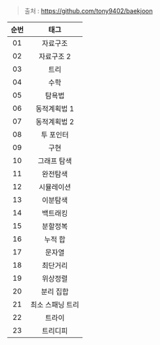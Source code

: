 > 출처 : https://github.com/tony9402/baekjoon

| 순번 |    태그     |
|:--:|:---------:|
| 01 |   자료구조    |
| 02 |  자료구조 2   |
| 03 |    트리     |
| 04 |    수학     |
| 05 |    탐욕법    |
| 06 |  동적계획법 1  |
| 07 |  동적계획법 2  |
| 08 |   투 포인터   |
| 09 |    구현     |
| 10 |  그래프 탐색   |
| 11 |   완전탐색    |
| 12 |   시뮬레이션   |
| 13 |   이분탐색    |
| 14 |   백트래킹    |
| 15 |   분할정복    |
| 16 |   누적 합    |
| 17 |    문자열    |
| 18 |   최단거리    |
| 19 |   위상정렬    |
| 20 |   분리 집합   |
| 21 | 최소 스패닝 트리 |
| 22 |    트라이    |
| 23 |   트리디피    |
